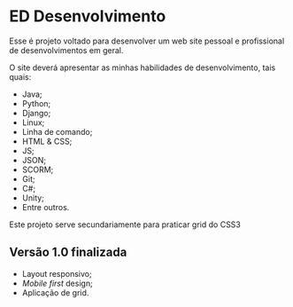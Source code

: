 # ED Desenvolvimento

Esse é projeto voltado para desenvolver um web site pessoal e profissional de desenvolvimentos em geral.

O site deverá apresentar as minhas habilidades de desenvolvimento, tais quais:

* Java;
* Python;
* Django;
* Linux;
* Linha de comando;
* HTML & CSS;
* JS;
* JSON;
* SCORM;
* Git;
* C#;
* Unity;
* Entre outros.

Este projeto serve secundariamente para praticar grid do CSS3

## Versão 1.0 finalizada
* Layout responsivo;
* _Mobile first_ design;
* Aplicação de grid.